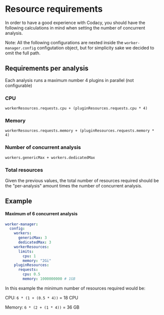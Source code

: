 # Resource requirements

In order to have a good experience with Codacy, you should have the following calculations in mind when setting the number of concurrent analysis.

Note: All the following configurations are nexted inside the `worker-manager.config` configutation object, but for simplicity sake we decided to omit the full path.


## Requirements per analysis

Each analysis runs a maximum number 4 plugins in parallel (not configurable)

### CPU

`workerResources.requests.cpu + (pluginResources.requests.cpu * 4)`

### Memory

`workerResources.requests.memory + (pluginResources.requests.memory * 4)`


### Number of concurrent analysis
`workers.genericMax + workers.dedicatedMax`

### Total resources

Given the previous values, the total number of resources required should be the "per-analysis" amount times the number of concurrent analysis.

## Example

#### Maximum of 6 concurrent analysis

```yaml
worker-manager:
  config:
    workers:
      genericMax: 3
      dedicatedMax: 3
    workerResources:
      limits:
        cpu: 1
        memory: "2Gi"
    pluginResources:
      requests:
        cpu: 0.5
        memory: 1000000000 # 1GB
```

In this example the minimum number of resources required would be:

CPU: `6 * (1 + (0.5 * 4))` = 18 CPU

Memory: `6 * (2 + (1 * 4))` = 36 GB



